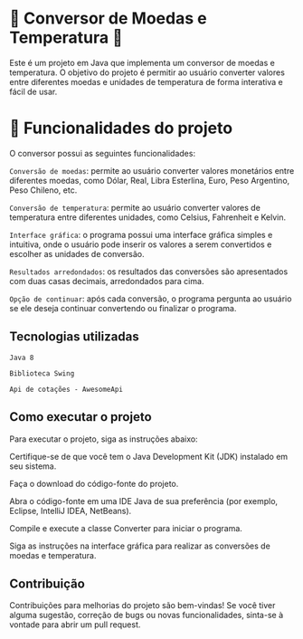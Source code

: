 
# 🔄 Conversor de Moedas e Temperatura  🔄
Este é um projeto em Java que implementa um conversor de moedas e temperatura. O objetivo do projeto é permitir ao usuário converter valores entre diferentes moedas e unidades de temperatura de forma interativa e fácil de usar.

# :hammer: Funcionalidades do projeto
O conversor possui as seguintes funcionalidades:

`Conversão de moedas`: permite ao usuário converter valores monetários entre diferentes moedas, como Dólar, Real, Libra Esterlina, Euro, Peso Argentino, Peso Chileno, etc.

`Conversão de temperatura`: permite ao usuário converter valores de temperatura entre diferentes unidades, como Celsius, Fahrenheit e Kelvin.

`Interface gráfica`: o programa possui uma interface gráfica simples e intuitiva, onde o usuário pode inserir os valores a serem convertidos e escolher as unidades de conversão.

`Resultados arredondados`: os resultados das conversões são apresentados com duas casas decimais, arredondados para cima.

`Opção de continuar`: após cada conversão, o programa pergunta ao usuário se ele deseja continuar convertendo ou finalizar o programa.

<h2>Tecnologias utilizadas </h2>

`Java 8 `

`Biblioteca Swing`

`Api de cotações - AwesomeApi` 


<h2>Como executar o projeto</h2>

Para executar o projeto, siga as instruções abaixo:

Certifique-se de que você tem o Java Development Kit (JDK) instalado em seu sistema.

Faça o download do código-fonte do projeto.

Abra o código-fonte em uma IDE Java de sua preferência (por exemplo, Eclipse, IntelliJ IDEA, NetBeans).

Compile e execute a classe Converter para iniciar o programa.

Siga as instruções na interface gráfica para realizar as conversões de moedas e temperatura.

<h2>Contribuição</h2>
  
Contribuições para melhorias do projeto são bem-vindas! Se você tiver alguma sugestão, correção de bugs ou novas funcionalidades, sinta-se à vontade para abrir um pull request.
